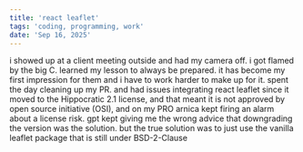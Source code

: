 ```yaml
---
title: 'react leaflet'
tags: 'coding, programming, work'
date: 'Sep 16, 2025'
---
```


i showed up at a client meeting outside and had my camera off. i got flamed by the big C. learned my lesson to always be prepared. it has become my first impression for them and i have to work harder to make up for it. spent the day cleaning up my PR. and had issues integrating react leaflet since it moved to the Hippocratic 2.1 license, and that meant it is not approved by open source initiative (OSI), and on my PRO arnica kept firing an alarm about a license risk. gpt kept giving me the wrong advice that downgrading the version was the solution. but the true solution was to just use the vanilla leaflet package that is still under BSD-2-Clause
